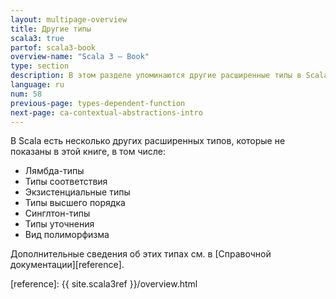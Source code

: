 ```yaml
---
layout: multipage-overview
title: Другие типы
scala3: true
partof: scala3-book
overview-name: "Scala 3 — Book"
type: section
description: В этом разделе упоминаются другие расширенные типы в Scala 3.
language: ru
num: 58
previous-page: types-dependent-function
next-page: ca-contextual-abstractions-intro
---
```


В Scala есть несколько других расширенных типов, которые не показаны в этой книге, в том числе:

- Лямбда-типы
- Типы соответствия
- Экзистенциальные типы
- Типы высшего порядка
- Синглтон-типы
- Типы уточнения
- Вид полиморфизма

Дополнительные сведения об этих типах см. в [Справочной документации][reference].

[reference]: {{ site.scala3ref }}/overview.html
